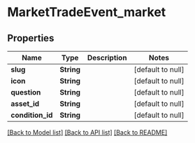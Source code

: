 # MarketTradeEvent_market
## Properties

| Name | Type | Description | Notes |
|------------ | ------------- | ------------- | -------------|
| **slug** | **String** |  | [default to null] |
| **icon** | **String** |  | [default to null] |
| **question** | **String** |  | [default to null] |
| **asset\_id** | **String** |  | [default to null] |
| **condition\_id** | **String** |  | [default to null] |

[[Back to Model list]](../README.md#documentation-for-models) [[Back to API list]](../README.md#documentation-for-api-endpoints) [[Back to README]](../README.md)

